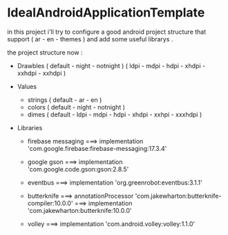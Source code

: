 # IdealAndroidApplicationTemplate

in this project i'll try to configure a good android project structure that support ( ar - en - themes ) and
add some useful librarys .

the project structure now :

- Drawbles ( default - night - notnight ) ( ldpi - mdpi - hdpi - xhdpi - xxhdpi - xxhdpi )

- Values
  
  - strings ( default - ar - en )
  - colors ( default - night - notnight )
  - dimes ( default - ldpi - mdpi - hdpi - xhdpi - xxhpi - xxxhdpi )
  
- Libraries 
 
  - firebase messaging ===> implementation 'com.google.firebase:firebase-messaging:17.3.4'
         
  - google gson ===> implementation 'com.google.code.gson:gson:2.8.5'
          
  - eventbus ===> implementation 'org.greenrobot:eventbus:3.1.1'
          
  - butterknife ===> annotationProcessor 'com.jakewharton:butterknife-compiler:10.0.0'
           ===> implementation 'com.jakewharton:butterknife:10.0.0'
           
  - volley ===> implementation 'com.android.volley:volley:1.1.0'
